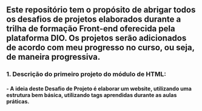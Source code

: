 ## Este repositório tem o propósito de abrigar todos os desafios de projetos elaborados durante a trilha de formação Front-end oferecida pela plataforma DIO. Os projetos serão adicionados de acordo com meu progresso no curso, ou seja, de maneira progressiva.

### 1. Descrição do primeiro projeto do módulo de HTML:
#### - A ideia deste Desafio de Projeto é elaborar um website, utilizando uma estrutura bem básica, utilizando tags aprendidas durante as aulas práticas.
 



